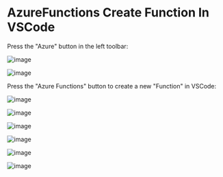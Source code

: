 # AzureFunctions Create Function In VSCode

Press the "Azure" button in the left toolbar:

![image](https://github.com/luiscoco/AzureFunctions_CreateFunctionInVSCode/assets/32194879/27162851-9437-484b-af30-09258d8f877e)

![image](https://github.com/luiscoco/AzureFunctions_CreateFunctionInVSCode/assets/32194879/6cec63de-8ab6-4078-9cc5-d99d62a2a11d)

Press the "Azure Functions" button to create a new "Function" in VSCode:

![image](https://github.com/luiscoco/AzureFunctions_CreateFunctionInVSCode/assets/32194879/81c31c41-1895-4df3-8f1c-df0550584ba0)

![image](https://github.com/luiscoco/AzureFunctions_CreateFunctionInVSCode/assets/32194879/72929080-d297-42f3-9fc0-73b64732d2a2)

![image](https://github.com/luiscoco/AzureFunctions_CreateFunctionInVSCode/assets/32194879/a137e395-bbc1-450f-85ee-3274935d42a7)

![image](https://github.com/luiscoco/AzureFunctions_CreateFunctionInVSCode/assets/32194879/7af8ccd6-99a6-4756-a7ce-244aa6349917)

![image](https://github.com/luiscoco/AzureFunctions_CreateFunctionInVSCode/assets/32194879/a92d682b-895c-47f6-a6cf-04732e41334a)

![image](https://github.com/luiscoco/AzureFunctions_CreateFunctionInVSCode/assets/32194879/a25bb14b-7e7f-4b71-8598-6fc11f038320)









